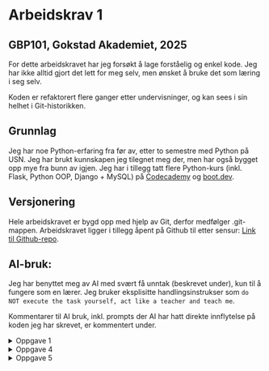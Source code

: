 # Arbeidskrav 1
## GBP101, Gokstad Akademiet, 2025

For dette arbeidskravet har jeg forsøkt å lage forståelig og enkel kode. Jeg har ikke alltid gjort det lett for meg selv,
men ønsket å bruke det som læring i seg selv. 

Koden er refaktorert flere ganger etter undervisninger, og kan sees i sin helhet i Git-historikken.

## Grunnlag
Jeg har noe Python-erfaring fra før av, etter to semestre med Python på USN. Jeg har brukt kunnskapen jeg tilegnet meg der, men har også bygget
opp mye fra bunn av igjen. Jeg har i tillegg tatt flere Python-kurs (inkl. Flask, Python OOP, Django + MySQL) på [Codecademy](https://codecademy.com) og [boot.dev](https://boot.dev).

## Versjonering
Hele arbeidskravet er bygd opp med hjelp av Git, derfor medfølger .git-mappen. Arbeidskravet ligger i tillegg åpent på Github til etter sensur:
[Link til Github-repo](https://github.com/DotWallop/arbeidskrav-1).

## AI-bruk:
Jeg har benyttet meg av AI med svært få unntak (beskrevet under), kun til å fungere som en lærer. Jeg bruker eksplisitte handlingsinstrukser som `do NOT execute the task yourself, act like a teacher and teach me`.

Kommentarer til AI bruk, inkl. prompts der AI har hatt direkte innflytelse på koden jeg har skrevet, er kommentert under. 
<details>
<summary>Oppgave 1</summary>
Her har jeg kun brukt AI til å endre et problem jeg hadde meg konsoll-print, for å hindre at jeg fikk newline etter hvert print-statement.

    
**prompt**:

`How can I make a print statement not jump to next line?`

**Response**:

`By default, print() in Python appends a newline (\n) after whatever it outputs. You can control this with the end argument.
Example:`

```py
print("Hello", end="")   # no newline
print(" world")          # continues on same line
```
</details>

<details>
<summary>Oppgave 4</summary>
Det eneste jeg har gjort her, er å ha en lengre samtale med ChatGPT om bruken av os vs pathlib-biblioteket. Da det ikke har direkte gjort forskjell på koden tar jeg ikke med logger her, men
lar det stå som en kommentar.
</details>

<details>
<summary>Oppgave 5</summary>
`helpers/error_utils`: Her slet jeg med å finne en condition som valgte kun tomme kolonner, men ikke 0 (som er en faktisk verdi, ikke falsy). Her brukte jeg ChatGPT til å hjelpe meg med condition.

Relevant kodelinje:

```py
if any(row[col] is None or row[col] == "" for col in headers):
```

**prompt**:

`I want to jump over any row with empty cells from this DictRead loop, but not those with the number 0, as I would like to parse that. Explain how I can make this work.`

**Response**:
```
Good catch 👀 — that’s an important edge case.
In Python, 0 is treated as False in a boolean context. So with this code:

if any(not line[h] for h in headers):
    continue

a cell containing 0 would be seen as “missing” (because not 0 == True).
But often in CSV data, 0 is a perfectly valid value (e.g. age = 0, quantity = 0).

Safer check

If you want to only skip truly empty cells (not 0), be more explicit:

if any(line[h] is None or line[h] == "" for h in headers):
    continue

Now:

None → considered missing
"" (empty string) → considered missing
"0" (string from CSV) → not missing
" " (just spaces) → still counts as not missing unless you also strip:

if any(line[h] is None or line[h].strip() == "" for h in headers):
    continue
```
</details>